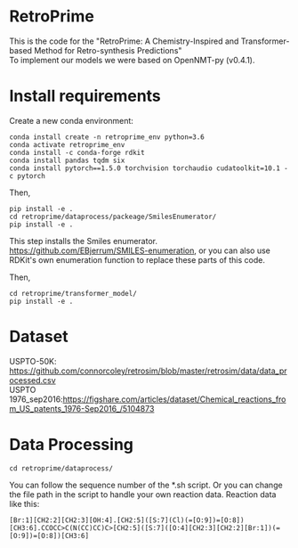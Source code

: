 # RetroPrime
This is the code for the "RetroPrime: A Chemistry-Inspired and Transformer-based Method for Retro-synthesis Predictions" \
To implement our models we were based on OpenNMT-py (v0.4.1).
# Install requirements
Create a new conda environment:
```
conda install create -n retroprime_env python=3.6
conda activate retroprime_env
conda install -c conda-forge rdkit
conda install pandas tqdm six
conda install pytorch==1.5.0 torchvision torchaudio cudatoolkit=10.1 -c pytorch
```
Then,
```
pip install -e .
cd retroprime/dataprocess/packeage/SmilesEnumerator/
pip install -e .
```
This step installs the Smiles enumerator. https://github.com/EBjerrum/SMILES-enumeration, or you can also use RDKit's own enumeration function to replace these parts of this code.

Then,
```
cd retroprime/transformer_model/
pip install -e .
```
# Dataset
USPTO-50K: https://github.com/connorcoley/retrosim/blob/master/retrosim/data/data_processed.csv  
USPTO 1976_sep2016:https://figshare.com/articles/dataset/Chemical_reactions_from_US_patents_1976-Sep2016_/5104873
# Data Processing
```
cd retroprime/dataprocess/
```
You can follow the sequence number of the *.sh script. Or you can change the file path in the script to handle your own reaction data. Reaction data like this:
```
[Br:1][CH2:2][CH2:3][OH:4].[CH2:5]([S:7](Cl)(=[O:9])=[O:8])[CH3:6].CCOCC>C(N(CC)CC)C>[CH2:5]([S:7]([O:4][CH2:3][CH2:2][Br:1])(=[O:9])=[O:8])[CH3:6]
```

